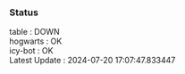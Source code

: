 ### Status


table : DOWN  
hogwarts : OK  
icy-bot : OK  
Latest Update : 2024-07-20 17:07:47.833447
